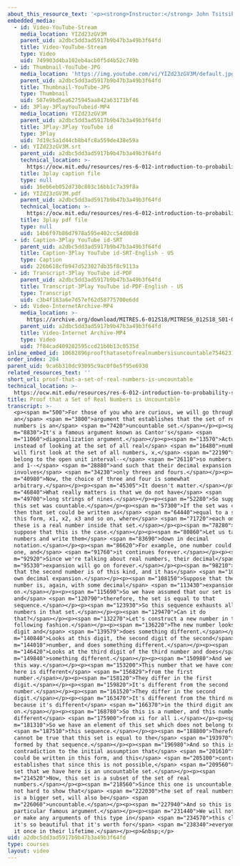 ```yaml
---
about_this_resource_text: '<p><strong>Instructor:</strong> John Tsitsiklis</p>'
embedded_media:
  - id: Video-YouTube-Stream
    media_location: YIZd23zGV3M
    parent_uid: a2dbc5dd3ad5917b9b47b3a49b3f64fd
    title: Video-YouTube-Stream
    type: Video
    uid: 749903d4ba102eb4acb0f5d4b52c749b
  - id: Thumbnail-YouTube-JPG
    media_location: 'https://img.youtube.com/vi/YIZd23zGV3M/default.jpg'
    parent_uid: a2dbc5dd3ad5917b9b47b3a49b3f64fd
    title: Thumbnail-YouTube-JPG
    type: Thumbnail
    uid: 507e9bd5ea6275945aa842a63171bf46
  - id: 3Play-3PlayYouTubeid-MP4
    media_location: YIZd23zGV3M
    parent_uid: a2dbc5dd3ad5917b9b47b3a49b3f64fd
    title: 3Play-3Play YouTube id
    type: 3Play
    uid: 7d19c5a1d44cb8b4fc8a559de438e59a
  - id: YIZd23zGV3M.srt
    parent_uid: a2dbc5dd3ad5917b9b47b3a49b3f64fd
    technical_location: >-
      https://ocw.mit.edu/resources/res-6-012-introduction-to-probability-spring-2018/part-i-the-fundamentals/proof-that-a-set-of-real-numbers-is-uncountable/YIZd23zGV3M.srt
    title: 3play caption file
    type: null
    uid: 16eb6eb052d730c803c16bb1c7a39f8a
  - id: YIZd23zGV3M.pdf
    parent_uid: a2dbc5dd3ad5917b9b47b3a49b3f64fd
    technical_location: >-
      https://ocw.mit.edu/resources/res-6-012-introduction-to-probability-spring-2018/part-i-the-fundamentals/proof-that-a-set-of-real-numbers-is-uncountable/YIZd23zGV3M.pdf
    title: 3play pdf file
    type: null
    uid: 14b6f97b86d7978a595e402cc54d08d8
  - id: Caption-3Play YouTube id-SRT
    parent_uid: a2dbc5dd3ad5917b9b47b3a49b3f64fd
    title: Caption-3Play YouTube id-SRT-English - US
    type: Caption
    uid: 226b618cfb947d523027db35f8c9113a
  - id: Transcript-3Play YouTube id-PDF
    parent_uid: a2dbc5dd3ad5917b9b47b3a49b3f64fd
    title: Transcript-3Play YouTube id-PDF-English - US
    type: Transcript
    uid: c3b4f183a6e7d57ef62d58775700e6dd
  - id: Video-InternetArchive-MP4
    media_location: >-
      https://archive.org/download/MITRES.6-012S18/MITRES6_012S18_S01-09_300k.mp4
    parent_uid: a2dbc5dd3ad5917b9b47b3a49b3f64fd
    title: Video-Internet Archive-MP4
    type: Video
    uid: 7f84cad409202595ccd21b0b13c0535d
inline_embed_id: 10682896proofthatasetofrealnumbersisuncountable75462310
order_index: 204
parent_uid: 9ca6b310dc93095c9ac0f0e5f95e6930
related_resources_text: ''
short_url: proof-that-a-set-of-real-numbers-is-uncountable
technical_location: >-
  https://ocw.mit.edu/resources/res-6-012-introduction-to-probability-spring-2018/part-i-the-fundamentals/proof-that-a-set-of-real-numbers-is-uncountable
title: Proof that a Set of Real Numbers is Uncountable
transcript: >-
  <p><span m="500">For those of you who are curious, we will go through
  an</span> <span m="3800">argument that establishes that the set of real
  numbers is an</span> <span m="7420">uncountable set.</span></p><p><span
  m="8830">It's a famous argument known as Cantor's</span> <span
  m="11060">diagonalization argument.</span></p><p><span m="13570">Actually,
  instead of looking at the set of all real</span> <span m="16480">numbers, we
  will first look at the set of all numbers, x,</span> <span m="22190">that
  belong to the open unit interval--</span> <span m="26110">so numbers between 0
  and 1--</span> <span m="28880">and such that their decimal expansion
  involves</span> <span m="34230">only threes and fours.</span></p><p><span
  m="40980">Now, the choice of three and four is somewhat
  arbitrary.</span></p><p><span m="45305">It doesn't matter.</span></p><p><span
  m="46840">What really matters is that we do not have</span> <span
  m="49700">long strings of nines.</span></p><p><span m="52280">So suppose that
  this set was countable.</span></p><p><span m="57300">If the set was countable,
  then that set could be written as</span> <span m="64440">equal to a set of
  this form, x1, x2, x3 and so on, where</span> <span m="71720">each one of
  these is a real number inside that set.</span></p><p><span m="78280">Now,
  suppose that this is the case.</span></p><p><span m="80860">Let us take those
  numbers and write them</span> <span m="83690">down in decimal
  notation.</span></p><p><span m="86620">For example, one number could be this
  one, and</span> <span m="91760">it continues forever.</span></p><p><span
  m="92920">Since we're talking about real numbers, their decimal</span> <span
  m="95330">expansion will go on forever.</span></p><p><span m="98210">Suppose
  that the second number is of this kind, and it has</span> <span m="103979">its
  own decimal expansion.</span></p><p><span m="108150">Suppose that the third
  number is, again, with some decimal</span> <span m="113430">expansion and so
  on.</span></p><p><span m="115690">So we have assumed that our set is countable
  and</span> <span m="120790">therefore, the set is equal to that
  sequence.</span></p><p><span m="123930">So this sequence exhausts all the
  numbers in that set.</span></p><p><span m="129470">Can it do
  that?</span></p><p><span m="132270">Let's construct a new number in the
  following fashion.</span></p><p><span m="136220">The new number looks at this
  digit and</span> <span m="139579">does something different.</span></p><p><span
  m="140840">Looks at this digit, the second digit of the second</span> <span
  m="144010">number, and does something different.</span></p><p><span
  m="146420">Looks at the third digit of the third number and does</span> <span
  m="149840">something different.</span></p><p><span m="150980">And we continue
  this way.</span></p><p><span m="153200">This number that we have constructed
  here is different</span> <span m="156829">from the first
  number.</span></p><p><span m="158120">They differ in the first
  digit.</span></p><p><span m="159820">It's different from the second
  number.</span></p><p><span m="161520">They differ in the second
  digit.</span></p><p><span m="163470">It's different from the third number
  because it's different</span> <span m="166370">in the third digit and so
  on.</span></p><p><span m="168780">So this is a number, and this number is
  different</span> <span m="175900">from xi for all i.</span></p><p><span
  m="181310">So we have an element of this set which does not belong to</span>
  <span m="187510">this sequence.</span></p><p><span m="188800">Therefore, it
  cannot be true that this set is equal to the</span> <span m="193970">set
  formed by that sequence.</span></p><p><span m="196980">And so this is a
  contradiction to the initial assumption that</span> <span m="201610">this set
  could be written in this form, and this</span> <span m="205100">contradiction
  establishes that since this is not possible,</span> <span m="209560">that the
  set that we have here is an uncountable set.</span></p><p><span
  m="214520">Now, this set is a subset of the set of real
  numbers.</span></p><p><span m="218560">Since this one is uncountable, it is
  not hard to show that</span> <span m="222030">the set of real numbers, which
  is a bigger set, will also be</span> <span
  m="226060">uncountable.</span></p><p><span m="227940">And so this is this
  particular famous argument.</span></p><p><span m="231440">We will not need it
  or make any arguments of this type in</span> <span m="234570">this class, but
  it's so beautiful that it's worth for</span> <span m="238340">everyone to see
  it once in their lifetime.</span></p><p>&nbsp;</p>
uid: a2dbc5dd3ad5917b9b47b3a49b3f64fd
type: courses
layout: video
---
```

